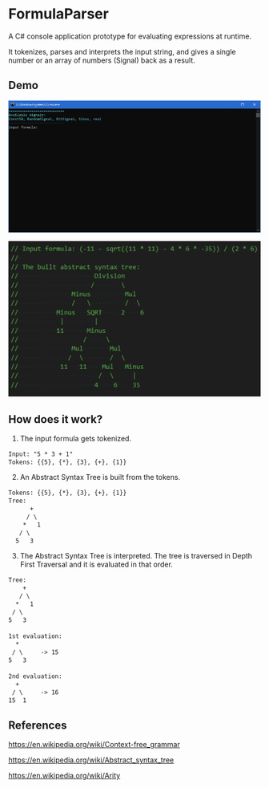 # FormulaParser
A C# console application prototype for evaluating expressions at runtime.

It tokenizes, parses and interprets the input string, and gives a single number or an array of numbers (Signal) back as a result.

## Demo
![Demo](Images/demo01.gif)


![AST](Images/AbstractSyntaxTreeExample.png)

## How does it work?

  1. The input formula gets tokenized.
	
    Input: "5 * 3 + 1"
    Tokens: {{5}, {*}, {3}, {+}, {1}}

  2. An Abstract Syntax Tree is built from the tokens.

    Tokens: {{5}, {*}, {3}, {+}, {1}}
    Tree:
          +
         / \
        *   1
       / \
      5   3

  3. The Abstract Syntax Tree is interpreted. 
  The tree is traversed in Depth First Traversal and it is evaluated in that order.

    Tree:
        +
       / \
      *   1
     / \
    5   3

    1st evaluation:
      *
     / \     -> 15
    5   3
    
    2nd evaluation:
      +
     / \     -> 16
    15  1


## References
  <https://en.wikipedia.org/wiki/Context-free_grammar>

  <https://en.wikipedia.org/wiki/Abstract_syntax_tree>
  	
  <https://en.wikipedia.org/wiki/Arity>